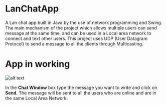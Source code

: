 # LanChatApp
A Lan chat app built in Java by the use of network programming and Swing. The main mechanism of the project which allows multiple users can send message at the same time, and can be used in a Local area network to connect and text other users. This project uses UDP (User Datagram Protocol) to send a message to all the clients through Multicasting.
# App in working

![alt text](https://github.com/PushpinderSinghGrewal/LanChatApp/blob/master/lanchatapp.jpeg)

 In the **Chat Window** box type the message you want to write and click on **Send**. The message will be sent to all the users who are online and are in the same Local Area Network.

